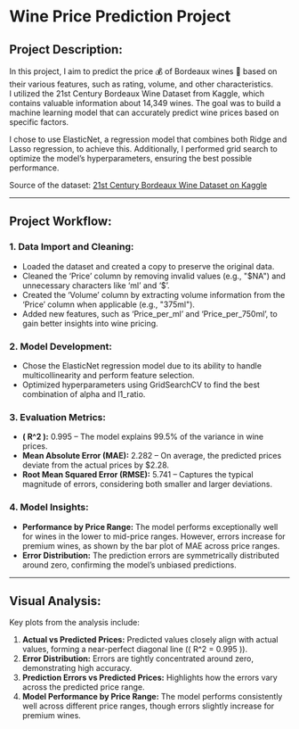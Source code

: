# Wine Price Prediction Project

## Project Description:
In this project, I aim to predict the price 💰 of Bordeaux wines 🍷 based on their various features, such as rating, volume, and other characteristics.  
I utilized the 21st Century Bordeaux Wine Dataset from Kaggle, which contains valuable information about 14,349 wines. The goal was to build a machine learning model that can accurately predict wine prices based on specific factors.

I chose to use ElasticNet, a regression model that combines both Ridge and Lasso regression, to achieve this. Additionally, I performed grid search to optimize the model’s hyperparameters, ensuring the best possible performance.

Source of the dataset: [21st Century Bordeaux Wine Dataset on Kaggle](https://www.kaggle.com/datasets/mexwell/21st-century-bordeaux-wine-dataset/data)

---

## Project Workflow:
### 1. Data Import and Cleaning:
- Loaded the dataset and created a copy to preserve the original data.
- Cleaned the ‘Price’ column by removing invalid values (e.g., "$NA") and unnecessary characters like ‘ml’ and ‘$’.
- Created the ‘Volume’ column by extracting volume information from the ‘Price’ column when applicable (e.g., "375ml").
- Added new features, such as ‘Price_per_ml’ and ‘Price_per_750ml’, to gain better insights into wine pricing.

### 2. Model Development:
- Chose the ElasticNet regression model due to its ability to handle multicollinearity and perform feature selection.
- Optimized hyperparameters using GridSearchCV to find the best combination of alpha and l1_ratio.

### 3. Evaluation Metrics:
- **\( R^2 \):** 0.995 – The model explains 99.5% of the variance in wine prices.
- **Mean Absolute Error (MAE):** 2.282 – On average, the predicted prices deviate from the actual prices by $2.28.
- **Root Mean Squared Error (RMSE):** 5.741 – Captures the typical magnitude of errors, considering both smaller and larger deviations.

### 4. Model Insights:
- **Performance by Price Range:** The model performs exceptionally well for wines in the lower to mid-price ranges. However, errors increase for premium wines, as shown by the bar plot of MAE across price ranges.
- **Error Distribution:** The prediction errors are symmetrically distributed around zero, confirming the model’s unbiased predictions.

---

## Visual Analysis:
Key plots from the analysis include:
1. **Actual vs Predicted Prices:** Predicted values closely align with actual values, forming a near-perfect diagonal line (\( R^2 = 0.995 \)).
2. **Error Distribution:** Errors are tightly concentrated around zero, demonstrating high accuracy.
3. **Prediction Errors vs Predicted Prices:** Highlights how the errors vary across the predicted price range.
4. **Model Performance by Price Range:** The model performs consistently well across different price ranges, though errors slightly increase for premium wines.
